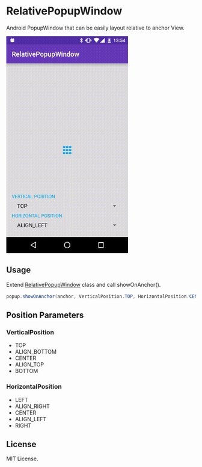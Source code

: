 # RelativePopupWindow
Android PopupWindow that can be easily layout relative to anchor View.

![Art](art/art1.gif)

## Usage

Extend [RelativePopupWindow](relativepopupwindow/src/main/java/com/labo/kaji/relativepopupwindow/RelativePopupWindow.java) class and call showOnAnchor().

```java
popup.showOnAnchor(anchor, VerticalPosition.TOP, HorizontalPosition.CENTER);
```

## Position Parameters

### VerticalPosition

- TOP
- ALIGN_BOTTOM
- CENTER
- ALIGN_TOP
- BOTTOM

### HorizontalPosition

- LEFT
- ALIGN_RIGHT
- CENTER
- ALIGN_LEFT
- RIGHT

## License

MIT License.